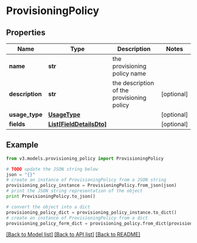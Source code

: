 # ProvisioningPolicy


## Properties
Name | Type | Description | Notes
------------ | ------------- | ------------- | -------------
**name** | **str** | the provisioning policy name | 
**description** | **str** | the description of the provisioning policy | [optional] 
**usage_type** | [**UsageType**](UsageType.md) |  | [optional] 
**fields** | [**List[FieldDetailsDto]**](FieldDetailsDto.md) |  | [optional] 

## Example

```python
from v3.models.provisioning_policy import ProvisioningPolicy

# TODO update the JSON string below
json = "{}"
# create an instance of ProvisioningPolicy from a JSON string
provisioning_policy_instance = ProvisioningPolicy.from_json(json)
# print the JSON string representation of the object
print ProvisioningPolicy.to_json()

# convert the object into a dict
provisioning_policy_dict = provisioning_policy_instance.to_dict()
# create an instance of ProvisioningPolicy from a dict
provisioning_policy_form_dict = provisioning_policy.from_dict(provisioning_policy_dict)
```
[[Back to Model list]](../README.md#documentation-for-models) [[Back to API list]](../README.md#documentation-for-api-endpoints) [[Back to README]](../README.md)


